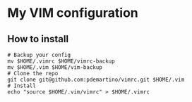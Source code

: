 # My VIM configuration

## How to install

```
# Backup your config
mv $HOME/.vimrc $HOME/vimrc-backup
mv $HOME/.vim $HOME/vim-backup
# Clone the repo
git clone git@github.com:pdemartino/vimrc.git $HOME/.vim
# Install
echo "source $HOME/.vim/vimrc" > $HOME/.vimrc
```
